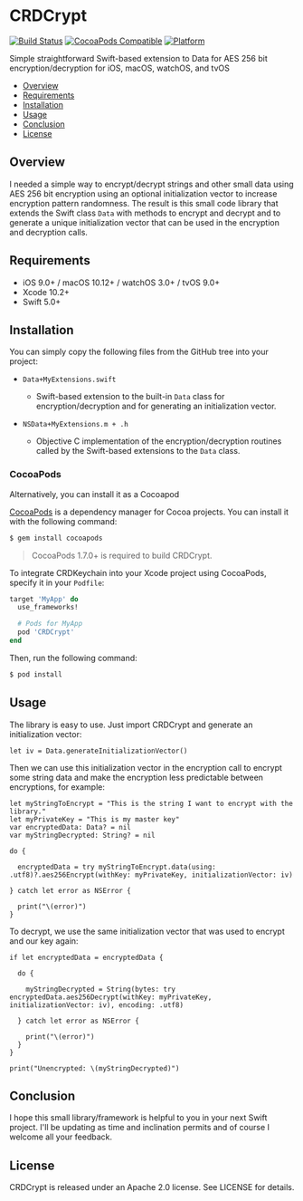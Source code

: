 # CRDCrypt
[![Build Status](https://travis-ci.org/cdisdero/CRDCrypt.svg?branch=master)](https://travis-ci.org/cdisdero/CRDCrypt)
[![CocoaPods Compatible](https://img.shields.io/cocoapods/v/CRDCrypt.svg)](https://img.shields.io/cocoapods/v/CRDCrypt.svg)
[![Platform](https://img.shields.io/cocoapods/p/CRDCrypt.svg?style=flat)](http://cocoadocs.org/docsets/CRDCrypt)

Simple straightforward Swift-based extension to Data for AES 256 bit encryption/decryption for iOS, macOS, watchOS, and tvOS

- [Overview](#overview)
- [Requirements](#requirements)
- [Installation](#installation)
- [Usage](#usage)
- [Conclusion](#conclusion)
- [License](#license)

## Overview
I needed a simple way to encrypt/decrypt strings and other small data using AES 256 bit encryption using an optional initialization vector to increase encryption pattern randomness.  The result is this small code library that extends the Swift class `Data` with methods to encrypt and decrypt and to generate a unique initialization vector that can be used in the encryption and decryption calls.

## Requirements
- iOS 9.0+ / macOS 10.12+ / watchOS 3.0+ / tvOS 9.0+
- Xcode 10.2+
- Swift 5.0+

## Installation
You can simply copy the following files from the GitHub tree into your project:

  * `Data+MyExtensions.swift`
    - Swift-based extension to the built-in `Data` class for encryption/decryption and for generating an initialization vector.

  * `NSData+MyExtensions.m + .h`
    - Objective C implementation of the encryption/decryption routines called by the Swift-based extensions to the `Data` class.

### CocoaPods
Alternatively, you can install it as a Cocoapod

[CocoaPods](http://cocoapods.org) is a dependency manager for Cocoa projects. You can install it with the following command:

```bash
$ gem install cocoapods
```

> CocoaPods 1.7.0+ is required to build CRDCrypt.

To integrate CRDKeychain into your Xcode project using CocoaPods, specify it in your `Podfile`:

```ruby
target 'MyApp' do
  use_frameworks!

  # Pods for MyApp
  pod 'CRDCrypt'
end
```

Then, run the following command:

```bash
$ pod install
```

## Usage
The library is easy to use.  Just import CRDCrypt and generate an initialization vector:

```
let iv = Data.generateInitializationVector()
```

Then we can use this initialization vector in the encryption call to encrypt some string data and make the encryption less predictable between encryptions, for example:

```
let myStringToEncrypt = "This is the string I want to encrypt with the library."
let myPrivateKey = "This is my master key"
var encryptedData: Data? = nil
var myStringDecrypted: String? = nil

do {

  encryptedData = try myStringToEncrypt.data(using: .utf8)?.aes256Encrypt(withKey: myPrivateKey, initializationVector: iv)

} catch let error as NSError {

  print("\(error)")
}

```

To decrypt, we use the same initialization vector that was used to encrypt and our key again:

```
if let encryptedData = encryptedData {

  do {

    myStringDecrypted = String(bytes: try encryptedData.aes256Decrypt(withKey: myPrivateKey, initializationVector: iv), encoding: .utf8)

  } catch let error as NSError {

    print("\(error)")
  }
}

print("Unencrypted: \(myStringDecrypted)")
```

## Conclusion
I hope this small library/framework is helpful to you in your next Swift project.  I'll be updating as time and inclination permits and of course I welcome all your feedback.

## License
CRDCrypt is released under an Apache 2.0 license. See LICENSE for details.
